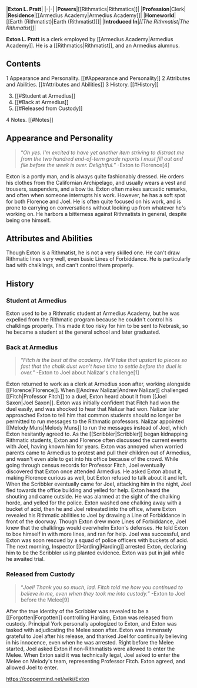 |**Exton L. Pratt**|
|-|-|
|**Powers**|[[Rithmatics\|Rithmatics]]|
|**Profession**|Clerk|
|**Residence**|[[Armedius Academy\|Armedius Academy]]|
|**Homeworld**|[[Earth (Rithmatist)\|Earth (Rithmatist)]]|
|**Introduced In**|*[[The Rithmatist\|The Rithmatist]]*|

**Exton L. Pratt** is a clerk employed by [[Armedius Academy\|Armedius Academy]]. He is a [[Rithmatics\|Rithmatist]], and an Armedius alumnus.

## Contents

1 Appearance and Personality. [[#Appearance and Personality]] 
2 Attributes and Abilities. [[#Attributes and Abilities]] 
3 History. [[#History]] 

3. [[#Student at Armedius]] 
3. [[#Back at Armedius]] 
3. [[#Released from Custody]] 


4 Notes. [[#Notes]] 


## Appearance and Personality
>“*Oh yes. I'm excited to have yet another item striving to distract me from the two hundred end-of-term grade reports I must fill out and file before the week is over. Delightful.*”
\-Exton to Florence[4]

Exton is a portly man, and is always quite fashionably dressed. He orders his clothes from the Californian Archipelago, and usually wears a vest and trousers, suspenders, and a bow tie.
Exton often makes sarcastic remarks, and often when someone interrupts his work. However, he has a soft spot for both Florence and Joel. He is often quite focused on his work, and is prone to carrying on conversations without looking up from whatever he's working on. He harbors a bitterness against Rithmatists in general, despite being one himself.

## Attributes and Abilities
Though Exton is a Rithmatist, he is not a very skilled one. He can't draw Rithmatic lines very well, even basic Lines of Forbiddance. He is particularly bad with chalklings, and can't control them properly.

## History
### Student at Armedius
Exton used to be a Rithmatic student at Armedius Academy, but he was expelled from the Rithmatic program because he couldn't control his chalklings properly. This made it too risky for him to be sent to Nebrask, so he became a student at the general school and later graduated.

### Back at Armedius
>“*Fitch is the best at the academy. He'll take that upstart to pieces so fast that the chalk dust won't have time to settle before the duel is over.*”
\-Exton to Joel about Nalizar's challenge[1]

Exton returned to work as a clerk at Armedius soon after, working alongside [[Florence\|Florence]]. When [[Andrew Nalizar\|Andrew Nalizar]] challenged [[Fitch\|Professor Fitch]] to a duel, Exton heard about it from [[Joel Saxon\|Joel Saxon]]. Exton was initially confident that Fitch had won the duel easily, and was shocked to hear that Nalizar had won. Nalizar later approached Exton to tell him that common students should no longer be permitted to run messages to the Rithmatic professors. Nalizar appointed [[Melody Muns\|Melody Muns]] to run the messages instead of Joel, which Exton hesitantly agreed to.
As the [[Scribbler\|Scribbler]] began kidnapping Rithmatic students, Exton and Florence often discussed the current events with Joel, having known him for years. Exton was annoyed when worried parents came to Armedius to protest and pull their children out of Armedius, and wasn't even able to get into his office because of the crowd. While going through census records for Professor Fitch, Joel eventually discovered that Exton once attended Armedius. He asked Exton about it, making Florence curious as well, but Exton refused to talk about it and left.
When the Scribbler eventually came for Joel, attacking him in the night, Joel fled towards the office building and yelled for help. Exton heard the shouting and came outside. He was alarmed at the sight of the chalking horde, and yelled for the police. Exton washed one chalking away with a bucket of acid, then he and Joel retreated into the office, where Exton revealed his Rithmatic abilities to Joel by drawing a Line of Forbiddance in front of the doorway. Though Exton drew more Lines of Forbiddance, Joel knew that the chalklings would overwhelm Exton's defenses. He told Exton to box himself in with more lines, and ran for help. Joel was successful, and Exton was soon rescued by a squad of police officers with buckets of acid.
The next morning, Inspector [[Harding\|Harding]] arrested Exton, declaring him to be the Scribbler using planted evidence. Exton was put in jail while he awaited trial.

### Released from Custody
>“*Joel! Thank you so much, lad. Fitch told me how you continued to believe in me, even when they took me into custody.*”
\-Exton to Joel before the Melee[9]


After the true identity of the Scribbler was revealed to be a [[Forgotten\|Forgotten]] controlling Harding, Exton was released from custody. Principal York personally apologized to Exton, and Exton was tasked with adjudicating the Melee soon after. Exton was immensely grateful to Joel after his release, and thanked Joel for continually believing in his innocence, even when he was arrested. Right before the Melee started, Joel asked Exton if non-Rithmatists were allowed to enter the Melee. When Exton said it was technically legal, Joel asked to enter the Melee on Melody's team, representing Professor Fitch. Exton agreed, and allowed Joel to enter.



https://coppermind.net/wiki/Exton